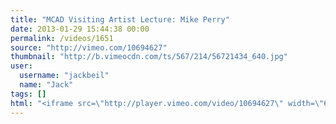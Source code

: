 ```yaml
---
title: "MCAD Visiting Artist Lecture: Mike Perry"
date: 2013-01-29 15:44:38 00:00
permalink: /videos/1651
source: "http://vimeo.com/10694627"
thumbnail: "http://b.vimeocdn.com/ts/567/214/56721434_640.jpg"
user:
  username: "jackbeil"
  name: "Jack"
tags: []
html: "<iframe src=\"http://player.vimeo.com/video/10694627\" width=\"640\" height=\"360\" frameborder=\"0\" webkitAllowFullScreen mozallowfullscreen allowFullScreen></iframe>"
---
```


